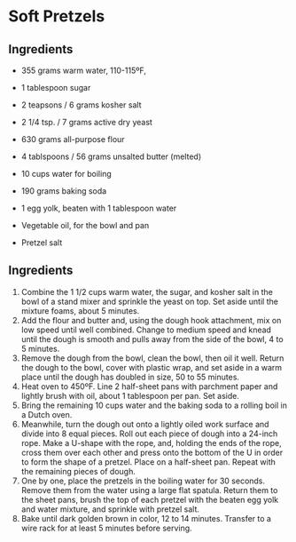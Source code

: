 # Soft Pretzels

## Ingredients
- 355 grams warm water, 110-115ºF, 

- 1 tablespoon sugar
- 2 teapsons / 6 grams kosher salt
- 2 1/4 tsp. / 7 grams active dry yeast
- 630 grams all-purpose flour
- 4 tablspoons / 56 grams unsalted butter (melted)
- 10 cups water for boiling
- 190 grams baking soda
- 1 egg yolk, beaten with 1 tablespoon water
- Vegetable oil, for the bowl and pan
- Pretzel salt

## Ingredients
1. Combine the 1 1/2 cups warm water, the sugar, and kosher salt in the bowl of a stand mixer and sprinkle the yeast on top. Set aside until the mixture foams, about 5 minutes.
1. Add the flour and butter and, using the dough hook attachment, mix on low speed until well combined. Change to medium speed and knead until the dough is smooth and pulls away from the side of the bowl, 4 to 5 minutes.
1. Remove the dough from the bowl, clean the bowl, then oil it well. Return the dough to the bowl, cover with plastic wrap, and set aside in a warm place until the dough has doubled in size, 50 to 55 minutes.
1. Heat oven to 450ºF. Line 2 half-sheet pans with parchment paper and lightly brush with oil, about 1 tablespoon per pan. Set aside.
1. Bring the remaining 10 cups water and the baking soda to a rolling boil in a Dutch oven.
1. Meanwhile, turn the dough out onto a lightly oiled work surface and divide into 8 equal pieces. Roll out each piece of dough into a 24-inch rope. Make a U-shape with the rope, and, holding the ends of the rope, cross them over each other and press onto the bottom of the U in order to form the shape of a pretzel. Place on a half-sheet pan. Repeat with the remaining pieces of dough.
1. One by one, place the pretzels in the boiling water for 30 seconds. Remove them from the water using a large flat spatula. Return them to the sheet pans, brush the top of each pretzel with the beaten egg yolk and water mixture, and sprinkle with pretzel salt.
1. Bake until dark golden brown in color, 12 to 14 minutes. Transfer to a wire rack for at least 5 minutes before serving.
